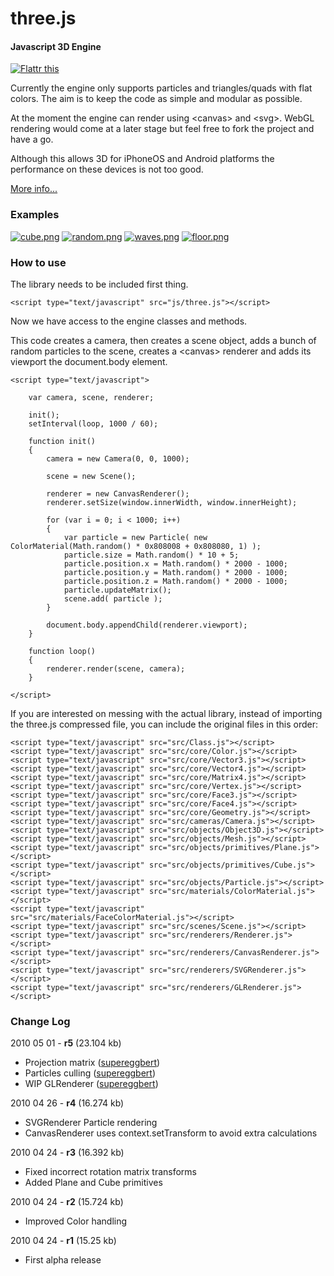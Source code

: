 three.js
========

#### Javascript 3D Engine ####

[![Flattr this](http://api.flattr.com/button/button-compact-static-100x17.png)](http://flattr.com/thing/287/three-js)

Currently the engine only supports particles and triangles/quads with flat colors. The aim is to keep the code as simple and modular as possible.

At the moment the engine can render using &lt;canvas&gt; and &lt;svg&gt;. WebGL rendering would come at a later stage but feel free to fork the project and have a go.

Although this allows 3D for iPhoneOS and Android platforms the performance on these devices is not too good.

[More info...](http://mrdoob.com/blog/post/693)

### Examples ###

[![cube.png](http://github.com/mrdoob/three.js/raw/master/examples/geometry/cube.png)](http://mrdoob.com/lab/javascript/three/geometry/cube.html)
[![random.png](http://github.com/mrdoob/three.js/raw/master/examples/particles/random.png)](http://mrdoob.com/lab/javascript/three/particles/random.html)
[![waves.png](http://github.com/mrdoob/three.js/raw/master/examples/particles/waves.png)](http://mrdoob.com/lab/javascript/three/particles/waves.html)
[![floor.png](http://github.com/mrdoob/three.js/raw/master/examples/particles/floor.png)](http://mrdoob.com/lab/javascript/three/particles/floor.html)

### How to use ###

The library needs to be included first thing.

	<script type="text/javascript" src="js/three.js"></script>

Now we have access to the engine classes and methods.

This code creates a camera, then creates a scene object, adds a bunch of random particles to the scene, creates a &lt;canvas&gt; renderer and adds its viewport the document.body element.

	<script type="text/javascript">

		var camera, scene, renderer;

		init();
		setInterval(loop, 1000 / 60);

		function init()
		{
			camera = new Camera(0, 0, 1000);

			scene = new Scene();
	
			renderer = new CanvasRenderer();
			renderer.setSize(window.innerWidth, window.innerHeight);

			for (var i = 0; i < 1000; i++)
			{
				var particle = new Particle( new ColorMaterial(Math.random() * 0x808008 + 0x808080, 1) );
				particle.size = Math.random() * 10 + 5;
				particle.position.x = Math.random() * 2000 - 1000;
				particle.position.y = Math.random() * 2000 - 1000;
				particle.position.z = Math.random() * 2000 - 1000;
				particle.updateMatrix();
				scene.add( particle );
			}

			document.body.appendChild(renderer.viewport);
		}

		function loop()
		{
			renderer.render(scene, camera);
		}

	</script>

If you are interested on messing with the actual library, instead of importing the three.js compressed file, you can include the original files in this order:

	<script type="text/javascript" src="src/Class.js"></script>
	<script type="text/javascript" src="src/core/Color.js"></script>
	<script type="text/javascript" src="src/core/Vector3.js"></script>
	<script type="text/javascript" src="src/core/Vector4.js"></script>
	<script type="text/javascript" src="src/core/Matrix4.js"></script>
	<script type="text/javascript" src="src/core/Vertex.js"></script>
	<script type="text/javascript" src="src/core/Face3.js"></script>
	<script type="text/javascript" src="src/core/Face4.js"></script>
	<script type="text/javascript" src="src/core/Geometry.js"></script>
	<script type="text/javascript" src="src/cameras/Camera.js"></script>
	<script type="text/javascript" src="src/objects/Object3D.js"></script>
	<script type="text/javascript" src="src/objects/Mesh.js"></script>
	<script type="text/javascript" src="src/objects/primitives/Plane.js"></script>
	<script type="text/javascript" src="src/objects/primitives/Cube.js"></script>
	<script type="text/javascript" src="src/objects/Particle.js"></script>
	<script type="text/javascript" src="src/materials/ColorMaterial.js"></script>
	<script type="text/javascript" src="src/materials/FaceColorMaterial.js"></script>
	<script type="text/javascript" src="src/scenes/Scene.js"></script>
	<script type="text/javascript" src="src/renderers/Renderer.js"></script>
	<script type="text/javascript" src="src/renderers/CanvasRenderer.js"></script>
	<script type="text/javascript" src="src/renderers/SVGRenderer.js"></script>
	<script type="text/javascript" src="src/renderers/GLRenderer.js"></script>

	
### Change Log ###

2010 05 01 - **r5** (23.104 kb)

* Projection matrix ([supereggbert](http://github.com/supereggbert)) 
* Particles culling ([supereggbert](http://github.com/supereggbert))
* WIP GLRenderer ([supereggbert](http://github.com/supereggbert))


2010 04 26 - **r4** (16.274 kb)

* SVGRenderer Particle rendering
* CanvasRenderer uses context.setTransform to avoid extra calculations


2010 04 24 - **r3** (16.392 kb)

* Fixed incorrect rotation matrix transforms
* Added Plane and Cube primitives


2010 04 24 - **r2** (15.724 kb)

* Improved Color handling


2010 04 24 - **r1** (15.25 kb)

* First alpha release

